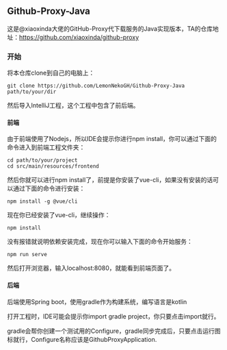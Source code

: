 ## Github-Proxy-Java
这是@xiaoxinda大佬的GitHub-Proxy代下载服务的Java实现版本，TA的仓库地址：https://github.com/xiaoxinda/github-proxy

### 开始
将本仓库clone到自己的电脑上：
```shell script
git clone https://github.com/LemonNekoGH/Github-Proxy-Java path/to/your/dir
```
然后导入IntelliJ工程，这个工程中包含了前后端。

#### 前端
由于前端使用了Nodejs，所以IDE会提示你进行npm install，你可以通过下面的命令进入到前端工程文件夹：
```shell script
cd path/to/your/project
cd src/main/resources/frontend
```
然后你就可以进行npm install了，前提是你安装了vue-cli，如果没有安装的话可以通过下面的命令进行安装：
```shell script
npm install -g @vue/cli
```
现在你已经安装了vue-cli，继续操作：
```shell script
npm install
```
没有报错就说明依赖安装完成，现在你可以输入下面的命令开始服务：
```shell script
npm run serve
```
然后打开浏览器，输入localhost:8080，就能看到前端页面了。

#### 后端
后端使用Spring boot，使用gradle作为构建系统，编写语言是kotlin

打开工程时，IDE可能会提示你import gradle project，你只要点击import就行。

gradle会帮你创建一个测试用的Configure，gradle同步完成后，只要点击运行图标就行，Configure名称应该是GithubProxyApplication.